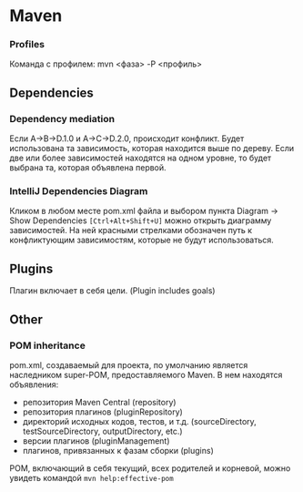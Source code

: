 # Maven

### Profiles
Команда с профилем: mvn <фаза> -P <профиль>

## Dependencies
### Dependency mediation
Если A->B->D.1.0 и A->C->D.2.0, происходит конфликт. Будет использована та зависимость, которая находится выше по дереву.
Если две или более зависимостей находятся на одном уровне, то будет выбрана та, которая объявлена первой.
### IntelliJ Dependencies Diagram
Кликом в любом месте pom.xml файла и выбором пункта Diagram -> Show Dependencies `[Ctrl+Alt+Shift+U]` можно открыть диаграмму зависимостей.
На ней красными стрелками обозначен путь к конфликтующим зависимостям, которые не будут использоваться.

## Plugins
Плагин включает в себя цели. (Plugin includes goals)

## Other
### POM inheritance
pom.xml, создаваемый для проекта, по умолчанию является наследником super-POM, предоставляемого Maven. 
В нем находятся объявления:
* репозитория Maven Central (repository)
* репозитория плагинов (pluginRepository)
* директорий исходных кодов, тестов, и т.д. (sourceDirectory, testSourceDirectory, outputDirectory, etc.)
* версии плагинов (pluginManagement)
* плагинов, привязанных к фазам сборки (plugins)

POM, включающий в себя текущий, всех родителей и корневой, можно увидеть командой `mvn help:effective-pom`